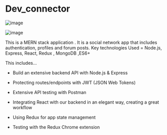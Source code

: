 # Dev_connector

![image](https://user-images.githubusercontent.com/90995877/177290778-2d243357-fb82-40db-9c05-ffd411648600.png)

![image](https://user-images.githubusercontent.com/90995877/181246607-ba21ae0c-ae0e-4d45-b070-6b3085d1a02e.png)


This is a MERN stack application . It is a  social network app that includes authentication, profiles and forum posts.
Key technologies Used = Node.js, Express, React, Redux , MongoDB ,ES6+

This  includes...
- Build an extensive backend API with Node.js & Express

- Protecting routes/endpoints with JWT (JSON Web Tokens)

- Extensive API testing with Postman

- Integrating React with our backend in an elegant way, creating a great workflow

- Using Redux for app state management

- Testing with the Redux Chrome extension
